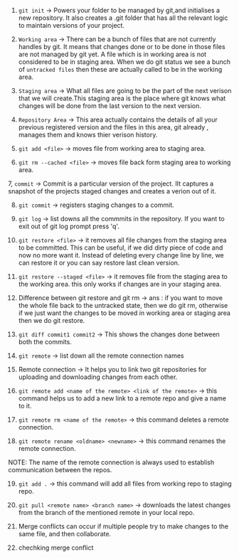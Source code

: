 1. `git init` -> Powers your folder to be managed by git,and initialises a new repository. It also creates a .git folder that has all the relevant logic to maintain versions of your project.

2. `Working area` -> There can be a bunch of files that are not currently handles by git. It means that changes done or to be done in those files are not managed by git yet. A file which is in working area is not considered to be in staging area. When we do git status we see a bunch of `untracked files` then these are actually called to be in the working area.

3. `Staging area` -> What all files are going to be the part of the next verison that we will create.This staging area is the place where git knows what changes will be done from the last version to the next version.

4. `Repository Area` -> This area actually contains the details of all your previous registered version and the files in this area, git already , manages them and knows thier verison history.

5. `git add <file>` -> moves file from working area to staging area.

6. `git rm --cached <file>` -> moves file back form staging area to working area.

7, `commit` -> Commit is a particular version of the project. IIt captures a snapshot of the projects staged changes and creates a verion out of it.

8. `git commit` -> registers staging changes to a commit.

9. `git log` -> list downs all the commmits in the repository. If you want to exit out of git log prompt press 'q'.

10. `git restore <file>` -> it removes all file changes from the staging area to be committed. This can be useful, if we did dirty piece of code and now no more want it. Instead of deleting every change line by line, we can restore it or you can say restore last clean version.

11. `git restore --staged <file>` -> it removes file from the staging area to the working area.
    this only works if changes are in your staging area.

12. Difference between git restore and git rm -> 
    ans : if you want to move the whole file back to the untracked state, then we do git rm, otherwise if we just want the changes to be moved in working area or staging area then we do git restore.

13. `git diff commit1 commit2` -> This shows the changes done between both the commits.

14. `git remote` -> list down all the remote connection names

15. Remote connection -> It helps you to link two git repositories for uploading and downloading changes from each other.

16. `git remote add <name of the remote> <link of the remote>` -> this command helps us to add a new link to a remote repo and give a name to it.

17. `git remote rm <name of the remote>` -> this command deletes a remote connection.

18. `git remote rename <oldname> <newname>` -> this command renames the remote connection.

NOTE: The name of the remote connection is always used to establish communication between the repos.

19. `git add .` -> this command will add all files from working repo to staging repo.

20. `git pull <remote name> <branch name>` -> downloads the latest changes from the branch of the mentioned remote in your local repo.

21. Merge conflicts can occur if multiple people try to make changes to the same file, and then collaborate.


22. chechking merge conflict

